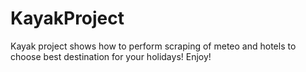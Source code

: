 # KayakProject
Kayak project shows how to perform scraping of meteo and hotels to choose best destination for your holidays! Enjoy!

